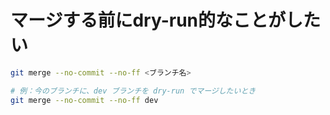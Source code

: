 # マージする前にdry-run的なことがしたい

```bash
git merge --no-commit --no-ff <ブランチ名>

# 例：今のブランチに、dev ブランチを dry-run でマージしたいとき
git merge --no-commit --no-ff dev
```
